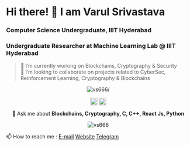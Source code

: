 # Hi there! 👋 I am Varul Srivastava
### Computer Science Undergraduate, IIIT Hyderabad
### Undergraduate Researcher at Machine Learning Lab @ IIIT Hyderabad

> 🔭 I’m currently working on Blockchains, Cryptography & Security      
> 👯 I’m looking to collaborate on projects related to CyberSec, Reinforcement Learning, Cryptography & Blockchains     
<!--
**ashwin-mittal/ashwin-mittal** is a ✨ _special_ ✨ repository because its `README.md` (this file) appears on your GitHub profile.

Here are some ideas to get you started:

- 
- 🌱 I’m currently learning ...
- 
- 🤔 I’m looking for help with ...
- 💬 Ask me about ...
- 
- 😄 Pronouns: ...
- ⚡ Fun fact: ...
-->
<p align="center"> <img src=https://komarev.com/ghpvc/?username=vs666 alt=vs666/> </p>
<p align="center">
<a href=https://www.linkedin.com/in/varul-srivastava-497547198/ target="blank"><img align="center" src=https://cdn.jsdelivr.net/npm/simple-icons@3.0.1/icons/linkedin.svg alt="Varul Srivastava" height="20" width="20" /></a>
<a href=https://www.facebook.com/varul.srivastava.9/ target="blank"><img align="center" src=https://cdn.jsdelivr.net/npm/simple-icons@3.0.1/icons/facebook.svg alt="Varul Srivastava" height="20" width="20" /></a>
</p>
<p align="center">
  💬 Ask me about <b>Blockchains, Cryptography, C, C++, React Js, Python</b>
</p>
<p align="center"> <img src=https://github-readme-stats.vercel.app/api?username=vs666&show_icons=true alt=vs666 /> 
</p>

📫 How to reach me : 
[E-mail](mailto:varul.srivastava@research.iiit.ac.in)
[Website](https://vs666.github.io)
[Telegram](https://t.me/varulsrivastava)



